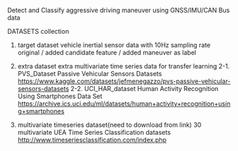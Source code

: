 Detect and Classify aggressive driving maneuver using GNSS/IMU/CAN Bus data

DATASETS collection 

1. target dataset 
  vehicle inertial sensor data with 10Hz sampling rate 
  original / added candidate feature / added maneuver as label 
  
2. extra dataset 
  extra multivariate time series data for transfer learning 
  2-1. PVS_Dataset 
  Passive Vehicular Sensors Datasets
  https://www.kaggle.com/datasets/jefmenegazzo/pvs-passive-vehicular-sensors-datasets
  2-2. UCI_HAR_dataset
  Human Activity Recognition Using Smartphones Data Set
  https://archive.ics.uci.edu/ml/datasets/human+activity+recognition+using+smartphones
  
3. multivariate timeseries dataset(need to download from link)
  30 multivariate UEA Time Series Classification datasets
  http://www.timeseriesclassification.com/index.php
